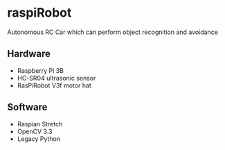 # raspiRobot
Autonomous RC Car which can perform object recognition and avoidance

## Hardware
* Raspberry Pi 3B
* HC-SR04 ultrasonic sensor
* RasPiRobot V3f motor hat

## Software
* Raspian Stretch
* OpenCV 3.3
* Legacy Python
